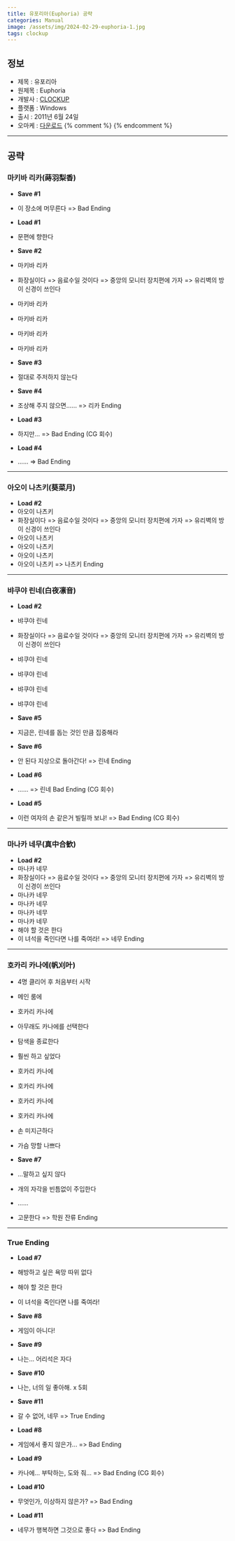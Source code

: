 ```yaml
---
title: 유포리아(Euphoria) 공략
categories: Manual
image: /assets/img/2024-02-29-euphoria-1.jpg
tags: clockup
---
```


## 정보

* 제목 : 유포리아
* 원제목 : Euphoria
* 개발사 : [CLOCKUP](/tags/clockup)
* 플랫폼 : Windows
* 출시 : 2011년 6월 24일
* 오마케 : [다운로드](/assets/omake/euphoria.zip)
{% comment %}
{% endcomment %}

---

## 공략

### 마키바 리카(蒔羽梨香)

* **Save #1**
* 이 장소에 머무른다 => Bad Ending

* **Load #1**
* 문편에 향한다

* **Save #2**
* 마키바 리카
* 화장실이다 => 음료수일 것이다 => 중앙의 모니터 장치편에 가자 => 유리벽의 방이 신경이 쓰인다
* 마키바 리카
* 마키바 리카
* 마키바 리카
* 마키바 리카

* **Save #3**
* 절대로 주저하지 않는다

* **Save #4**
* 조상해 주지 않으면...... => 리카 Ending

* **Load #3**
* 하지만... => Bad Ending (CG 회수)

* **Load #4**
* ...... => Bad Ending

---

### 아오이 나츠키(葵菜月)

* **Load #2**
* 아오이 나츠키
* 화장실이다 => 음료수일 것이다 => 중앙의 모니터 장치편에 가자 => 유리벽의 방이 신경이 쓰인다
* 아오이 나츠키
* 아오이 나츠키
* 아오이 나츠키
* 아오이 나츠키 => 나츠키 Ending

---

### 뱌쿠야 린네(白夜凛音)

* **Load #2**
* 뱌쿠야 린네
* 화장실이다 => 음료수일 것이다 => 중앙의 모니터 장치편에 가자 => 유리벽의 방이 신경이 쓰인다
* 뱌쿠야 린네
* 뱌쿠야 린네
* 뱌쿠야 린네
* 뱌쿠야 린네

* **Save #5**
* 지금은, 린네를 돕는 것인 만큼 집중해라

* **Save #6**
* 안 된다 지상으로 돌아간다! => 린네 Ending

* **Load #6**
* ...... => 린네 Bad Ending (CG 회수)

* **Load #5**
* 이런 여자의 손 같은거 빌릴까 보냐! => Bad Ending (CG 회수)

---

### 마나카 네무(真中合歓)

* **Load #2**
* 마나카 네무
* 화장실이다 => 음료수일 것이다 => 중앙의 모니터 장치편에 가자 => 유리벽의 방이 신경이 쓰인다
* 마나카 네무
* 마나카 네무
* 마나카 네무
* 마나카 네무
* 해야 할 것은 한다
* 이 녀석을 죽인다면 나를 죽여라! => 네무 Ending

---

### 호카리 카나에(帆刈叶)

* 4명 클리어 후 처음부터 시작
* 메인 룸에
* 호카리 카나에
* 아무래도 카나에를 선택한다
* 탐색을 종료한다
* 훨씬 하고 싶었다
* 호카리 카나에
* 호카리 카나에
* 호카리 카나에
* 호카리 카나에
* 손 미지근하다
* 가슴 망할 나쁘다

* **Save #7**
* ...말하고 싶지 않다
* 개의 자각을 빈틈없이 주입한다
* ......
* 고문한다 => 학원 잔류 Ending 

---

### True Ending

* **Load #7**
* 해방하고 싶은 욕망 따위 없다
* 해야 할 것은 한다
* 이 녀석을 죽인다면 나를 죽여라!

* **Save #8**
* 게임이 아니다!

* **Save #9**
* 나는... 어리석은 자다

* **Save #10**
* 나는, 너의 일 좋아해. x 5회

* **Save #11**
* 갈 수 없어, 네무 => True Ending

* **Load #8**
* 게임에서 좋지 않은가... => Bad Ending

* **Load #9**
* 카나에... 부탁하는, 도와 줘... => Bad Ending (CG 회수)

* **Load #10**
* 무엇인가, 이상하지 않은가? => Bad Ending

* **Load #11**
* 네무가 행복하면 그것으로 좋다 => Bad Ending
